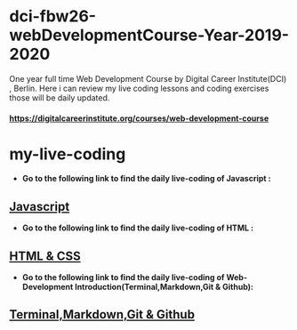 # dci-fbw26-webDevelopmentCourse-Year-2019-2020

One year full time Web Development Course by Digital Career Institute(DCI) , Berlin. Here i can review my live coding lessons and coding exercises those will be daily updated.

#### https://digitalcareerinstitute.org/courses/web-development-course

# my-live-coding

- **Go to the following link to find the daily live-coding of Javascript :**

## [Javascript](README-JS.md)

- **Go to the following link to find the daily live-coding of HTML :**

## [HTML & CSS](README-HTML-CSS.md)

- **Go to the following link to find the daily live-coding of Web-Development Introduction(Terminal,Markdown,Git & Github):**

## [Terminal,Markdown,Git & Github](README-TERMINAL-GIT-GITHUB.md)
